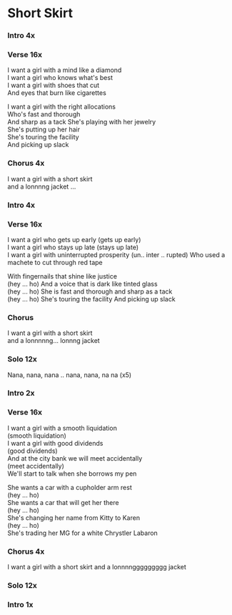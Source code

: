 # Short Skirt


### Intro  4x

### Verse  16x
I want a girl with a mind like a diamond  
I want a girl who knows what's best  
I want a girl with shoes that cut  
And eyes that burn like cigarettes  

I want a girl with the right allocations  
Who's fast and thorough  
And sharp as a tack
She's playing with her jewelry  
She's putting up her hair  
She's touring the facility  
And picking up slack

### Chorus  4x
I want a girl with a short skirt  
and a lonnnng jacket
...  

### Intro  4x

### Verse  16x
I want a girl who gets up early (gets up early)  
I want a girl who stays up late (stays up late)  
I want a girl with uninterrupted prosperity  (un.. inter .. rupted)
Who used a machete to cut through red tape  

With fingernails that shine like justice  
(hey ... ho)
And a voice that is dark like tinted glass  
(hey ... ho)
She is fast and thorough and sharp as a tack  
(hey ... ho)
She's touring the facility And picking up slack  

### Chorus  
I want a girl with a short skirt  
and a lonnnnng... lonnng jacket  

### Solo  12x
Nana, nana, nana .. nana, nana, na na (x5)

### Intro  2x

### Verse  16x
I want a girl with a smooth liquidation  
(smooth liquidation)  
I want a girl with good dividends  
(good dividends)  
And at the city bank we will meet accidentally  
(meet accidentally)  
We'll start to talk when she borrows my pen  

She wants a car with a cupholder arm rest  
(hey ... ho)  
She wants a car that will get her there  
(hey ... ho)  
She's changing her name from Kitty to Karen  
(hey ... ho)  
She's trading her MG for a white Chrystler Labaron

### Chorus  4x
I want a girl with a short skirt
and a lonnnnggggggggg jacket

### Solo  12x

### Intro  1x